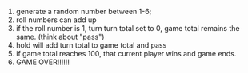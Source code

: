 1. generate a random number between 1-6;
2. roll numbers can add up
3. if the roll number is 1, turn turn total set to 0, game total remains the same. (think about "pass")
4. hold will add turn total to game total and pass
5. if game total reaches 100, that current player wins and game ends.
6. GAME OVER!!!!!!
